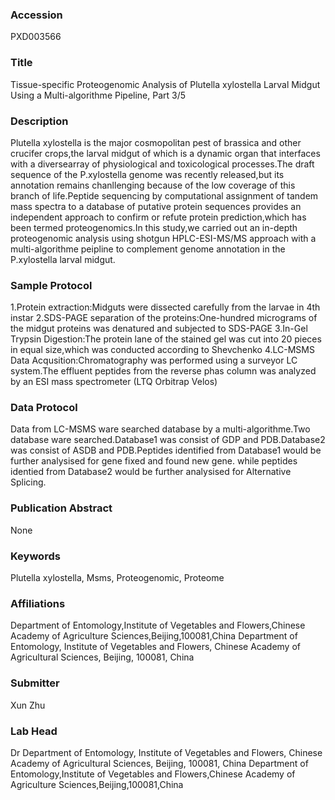### Accession
PXD003566

### Title
Tissue-specific Proteogenomic Analysis of Plutella xylostella Larval Midgut Using a Multi-algorithme Pipeline, Part 3/5

### Description
Plutella xylostella is the major cosmopolitan pest of brassica and other crucifer crops,the larval midgut of which is a dynamic organ that interfaces with a diversearray of physiological and toxicological processes.The draft sequence of the P.xylostella genome was recently released,but its annotation remains chanllenging because of the low coverage of this branch of life.Peptide sequencing by computational assignment of tandem mass spectra to a database of putative protein sequences provides an independent approach to confirm or refute protein prediction,which has been termed proteogenomics.In this study,we carried out an in-depth proteogenomic analysis using shotgun HPLC-ESI-MS/MS approach with a multi-algorithme peipline to complement genome annotation in the P.xylostella larval midgut.

### Sample Protocol
1.Protein extraction:Midguts were dissected carefully from the larvae in 4th instar 2.SDS-PAGE separation of the proteins:One-hundred micrograms of the midgut proteins was denatured and subjected to SDS-PAGE 3.In-Gel Trypsin Digestion:The protein lane of the stained gel was cut into 20 pieces in equal size,which was conducted according to Shevchenko 4.LC-MSMS Data Acqusition:Chromatography was performed using a surveyor LC system.The effluent peptides from the reverse phas column was analyzed by an ESI mass spectrometer (LTQ Orbitrap Velos)

### Data Protocol
Data from LC-MSMS ware searched database by a multi-algorithme.Two database ware searched.Database1 was consist of GDP and PDB.Database2 was consist of ASDB and PDB.Peptides  identified from Database1 would be further analysised for gene fixed and found new gene. while peptides identied from Database2 would be further analysised for Alternative Splicing.

### Publication Abstract
None

### Keywords
Plutella xylostella, Msms, Proteogenomic, Proteome

### Affiliations
Department of Entomology,Institute of Vegetables and Flowers,Chinese Academy of Agriculture Sciences,Beijing,100081,China
Department of Entomology, Institute of Vegetables and Flowers, Chinese Academy of Agricultural Sciences, Beijing, 100081, China

### Submitter
Xun Zhu

### Lab Head
Dr Department of Entomology, Institute of Vegetables and Flowers, Chinese Academy of Agricultural Sciences, Beijing, 100081, China
Department of Entomology,Institute of Vegetables and Flowers,Chinese Academy of Agriculture Sciences,Beijing,100081,China


